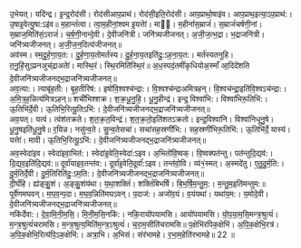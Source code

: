 

  
उ॒भेयत्। यदि॑न्द्र। इ॒न्द्र॒रोद॑सी। रोद॑सीआप॒प्राथ॑। रोद॑सी॒इति॒रोद॑सी। आप॒प्राथो॒षाइ॑व। आप॒प्राथ॒इत्या॒ऽप॒प्राथ॑:। उ॒षाइ॒वेत्यु॒षा:ऽइ॑व॥ म॒हान्तं॑त्वा। त्वा॒म॒हीनां॒श्वम इ॒यत्तेा॑। मा॑। म॒हीनां॑स॒म्राजं॑। स॒म्राजं॑चर्षणी॒नां। स॒म्राज॒मिति॑सं॒ऽराजं॑। च॒र्ष॒णी॒नान्दे॒वी। दे॒वीजनि॑त्री। जनि॑त्र्यजीजनत्। अ॒जी॒ज॒त्भ॒द्रा। भ॒द्राजनि॑त्री। जनि॑त्र्यजीजनत्। अ॒जी॒ज॒न॒दित्य॑जीजनत्॥  
अव॑स्म। स्म॒दु॒र्ह॒णा॒य॒त:। दु॒र्ह॒णा॒य॒तोमर्त॑स्य। दु॒र्ह॒ना॒य॒तइति॑दु॒:ऽह॒ना॒य॒त:। मर्त॑स्यतनुहि। त॒नु॒हि॒॑सुऽप्रनअुच्॑द्राअतेा॑। मास्थि॒रं। स्थि॒रमिति॑स्थि॒रं॥ अ॒ध॒स्पदं॒तमीं॑कृधियोअ॒स्माँ आ॒दिदे॑शति दे॒वीजनि॑त्र्यजीजनद्भ॒द्राजनि॑त्र्यजीजनत्॥  
अव॒त्या:। त्याबृ॑ह॒ती:। बृ॒ह॒तीरिष॑:। इषो॑वि॒श्वश्च॑न्द्रा:। वि॒श्वश्च॑न्द्राअमित्रहन्। वि॒श्वच॑न्द्रा॒इति॑वि॒श्वऽच॑न्द्रा:। अ॒मि॒त्र॒ह॒न्नित्य॑मित्रऽहन्॥ शची॑भिश्शक्र। श॒क्र॒धू॒नु॒हि॒। धू॒नु॒हीन्द्र॑। इन्द्र॒ विश्वा॑भि:। विश्वा॑भिरू॒तिभि॑:। ऊ॒तिभि॑र्दे॒वी। ऊ॒तिभि॒रित्यू॒तिऽभि॑:। दे॒वीजनि॑त्र्यजीजनद्भ॒द्राजनि॑त्र्यजीजनत्॥  
अव॒यत्। यत्वं। त्वंश॑तक्रते। श॒त॒क्र॒त॒विन्द्र॑। श॒त॒क्र॒तो॒इति॑शतऽक्रतो। इन्द्र॒विश्वा॑नि। विश्वा॑निधूनु॒षे। धू॒नु॒षइति॑धू॒नु॒षे॥ र॒यिन्न। नसु॑न्व॒ते। सु॒न्व॒तेसचा॑। सचा॑सह॒स्रणी॑भि:। सह॒स्रणी॑भिरू॒तिभि॑:। ऊ॒तिभि॑र्दे॒ यास्य॑।यत्तेा॑। मावी। ऊ॒तिभि॒रित्यू॒ऽभि॑:। दे॒वीजनि॑त्र्यजीजनद्भ॒द्राजनि॑त्र्यजीजनत्॥  
अव॒स्वेदा॑इव। स्वेदा॑इवा॒भित॑:। स्वेदा॑इ॒वेति॒स्वेदा॑:ऽइव। अ॒भितो॑वि॒ष्वक्। वि॒ष्वक्पत॑न्तु। पत॑न्तुदि॒द्यव॑:। दि॒द्यव॒इति॑दि॒द्यव॑:॥ दूर्वा॑याइव॒तन्त॑व:। दूर्वा॑इ॒वेति॒दूर्वा॑:ऽइव। तन्त॑वो॒वि। व्य॑१॒॑स्मत्। अ॒स्मदे॑तु। ए॒तु॒दु॒र्म॒ति:। दु॒र्म॒तिर्दे॒वी। दु॒र्म॒तिरिति॑दु॒:ऽम॒ति:। दे॒वीजनि॑त्र्यजीजनद्भ॒द्राजनि॑त्र्यजीजनत्॥  
दी॒र्घंहि। ह्य॑ङ्कु॒॒शं। अ॒ङ्कु॒॒शंय॑था। य॒था॒शक्तिं॑। शक्तिं॑बिभर्षि। बि॒भ॒र्षि॒म॒न्तु॒म॒:। म॒न्तु॒म॒इति॑मन्तुम:॥ पूर्वे॑णमघवन्। म॒घ॒व॒न्प॒दा। म॒घ॒व॒न्निति॑मघऽवन्। प॒दाज॑:। अजो॑व॒यं। व॒यंयथा॑। यथा॑य॒म:। य॒मोदे॒वी। दे॒वीजनि॑त्र्यजीजनद्भ॒द्राजनि॑त्र्यजीजनत्॥  
नकि॑र्देवा:। दे॒वा॒मि॒नी॒म॒सि॒। मि॒नी॒म॒सि॒नकि॑:। नकि॒रायो॑पयामसि। आयो॑पयामसि। यो॒प॒या॒म॒सि॒मन्त्र॒श्रुत्यं॑। म॒न्त्र॒श्रुत्यं॑चरामसि। म॒न्त्र॒श्रुत्य॒मिति॑म॒न्त्र॒ऽश्रुत्यं॑। च॒रा॒म॒सीति॑चरामसि॥ प॒क्षेभि॑रपिक॒क्षेभि॑। अ॒पि॒क॒क्षेभि॒रत्र॑। अ॒पि॒क॒क्षेभि॒रित्य॑पि॒ऽक॒क्षेभि॑:। अत्रा॒भि। अ॒भिसं। संर॑भामहे। र॒भा॒म॒हेति॑रभामहे॥ 22 ॥  
